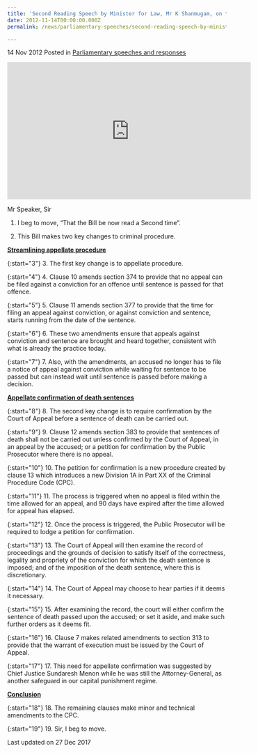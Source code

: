 ```yaml
---
title: 'Second Reading Speech by Minister for Law, Mr K Shanmugam, on the Criminal Procedure Code (Amendment) Bill'
date: 2012-11-14T00:00:00.000Z
permalink: /news/parliamentary-speeches/second-reading-speech-by-minister-for-law--mr-k-shanmugam--on-th0/

---
```




14 Nov 2012 Posted in [Parliamentary speeches and responses](/news/parliamentary-speeches) 

<div class="bp-youtube">
<iframe title="video: Second Reading Speech by Minister for Law on Criminal Procedure Code (Amendment) Bill" width="560" height="315" src="https://www.youtube.com/embed/qLyK7icEOzE" frameborder="0" allow="accelerometer; autoplay; encrypted-media; gyroscope; picture-in-picture" allowfullscreen></iframe>    
</div>

Mr Speaker, Sir


1. I beg to move, “That the Bill be now read a Second time”.

2. This Bill makes two key changes to criminal procedure.

**<u>Streamlining appellate procedure</u>**

{:start="3"}
3. The first key change is to appellate procedure.

{:start="4"}
4. Clause 10 amends section 374 to provide that no appeal can be filed against a conviction for an offence until sentence is passed for that offence.

{:start="5"}
5. Clause 11 amends section 377 to provide that the time for filing an appeal against conviction, or against conviction and sentence, starts running from the date of the sentence.

{:start="6"}
6. These two amendments ensure that appeals against conviction and sentence are brought and heard together, consistent with what is already the practice today.

{:start="7"}
7. Also, with the amendments, an accused no longer has to file a notice of appeal against conviction while waiting for sentence to be passed but can instead wait until sentence is passed before making a decision.

**<u>Appellate confirmation of death sentences</u>**

{:start="8"}
8. The second key change is to require confirmation by the Court of Appeal before a sentence of death can be carried out.

{:start="9"}
9. Clause 12 amends section 383 to provide that sentences of death shall not be carried out unless confirmed by the Court of Appeal, in an appeal by the accused; or a petition for confirmation by the Public Prosecutor where there is no appeal.

{:start="10"}
10. The petition for confirmation is a new procedure created by clause 13 which introduces a new Division 1A in Part XX of the Criminal Procedure Code (CPC).

{:start="11"}
11. The process is triggered when no appeal is filed within the time allowed for an appeal, and 90 days have expired after the time allowed for appeal has elapsed.

{:start="12"}
12. Once the process is triggered, the Public Prosecutor will be required to lodge a petition for confirmation.

{:start="13"}
13. The Court of Appeal will then examine the record of proceedings and the grounds of decision to satisfy itself of the correctness, legality and propriety of the conviction for which the death sentence is imposed; and of the imposition of the death sentence, where this is discretionary.

{:start="14"}
14. The Court of Appeal may choose to hear parties if it deems it necessary.

{:start="15"}
15. After examining the record, the court will either confirm the sentence of death passed upon the accused; or set it aside, and make such further orders as it deems fit.

{:start="16"}
16. Clause 7 makes related amendments to section 313 to provide that the warrant of execution must be issued by the Court of Appeal.

{:start="17"}
17. This need for appellate confirmation was suggested by Chief Justice Sundaresh Menon while he was still the Attorney-General, as another safeguard in our capital punishment regime.

**<u>Conclusion</u>**

{:start="18"}
18. The remaining clauses make minor and technical amendments to the CPC.

{:start="19"}
19. Sir, I beg to move.






<p class="right-side-updated">Last updated on 27 Dec 2017 </p>
